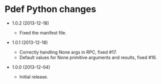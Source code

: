Pdef Python changes
===================

- 1.0.2 (2013-12-18)
    - Fixed the manifest file.

- 1.0.1 (2013-12-18)
    - Correctly handling None args in RPC, fixed #17.
    - Default values for None primitive arguments and results, fixed #16.

- 1.0.0 (2013-12-04)
    - Initial release.
